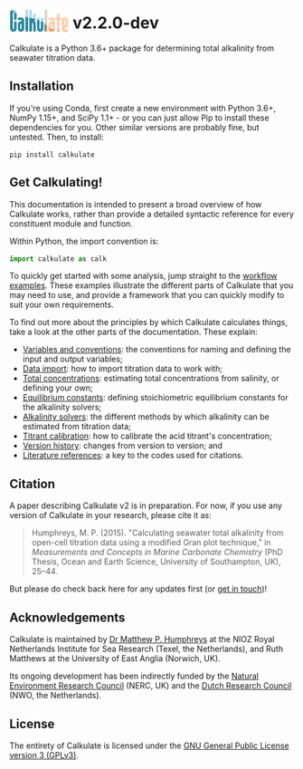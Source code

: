 # <img src="img/logo_transparent.png" style="vertical-align:sub" width="105px" /> v2.2.0-dev

Calkulate is a Python 3.6+ package for determining total alkalinity from seawater titration data.

## Installation

If you're using Conda, first create a new environment with Python 3.6+, NumPy 1.15+, and SciPy 1.1+ - or you can just allow Pip to install these dependencies for you. Other similar versions are probably fine, but untested. Then, to install:

    pip install calkulate

## Get Calkulating!

This documentation is intended to present a broad overview of how Calkulate works, rather than provide a detailed syntactic reference for every constituent module and function.

Within Python, the import convention is:

```python
import calkulate as calk
```

To quickly get started with some analysis, jump straight to the [workflow examples](../examples/compare-all-solvers). These examples illustrate the different parts of Calkulate that you may need to use, and provide a framework that you can quickly modify to suit your own requirements.

To find out more about the principles by which Calkulate calculates things, take a look at the other parts of the documentation. These explain:

  * [Variables and conventions](conventions): the conventions for naming and defining the input and output variables;
  * [Data import](io): how to import titration data to work with;
  * [Total concentrations](concentrations): estimating total concentrations from salinity, or defining your own;
  * [Equilibrium constants](dissociation): defining stoichiometric equilibrium constants for the alkalinity solvers;
  * [Alkalinity solvers](solvers): the different methods by which alkalinity can be estimated from titration data;
  * [Titrant calibration](calibration): how to calibrate the acid titrant's concentration;
  * [Version history](versions): changes from version to version; and
  * [Literature references](references): a key to the codes used for citations.

## Citation

A paper describing Calkulate v2 is in preparation. For now, if you use any version of Calkulate in your research, please cite it as:

> Humphreys, M. P. (2015). "Calculating seawater total alkalinity from open-cell titration data using a modified Gran plot technique," in *Measurements and Concepts in Marine Carbonate Chemistry* (PhD Thesis, Ocean and Earth Science, University of Southampton, UK), 25–44.

But please do check back here for any updates first (or [get in touch](https://mvdh.xyz/contact/))!

## Acknowledgements

Calkulate is maintained by [Dr Matthew P. Humphreys](https://mvdh.xyz) at the NIOZ Royal Netherlands Institute for Sea Research (Texel, the Netherlands), and Ruth Matthews at the University of East Anglia (Norwich, UK).

Its ongoing development has been indirectly funded by the [Natural Environment Research Council](https://nerc.ukri.org/) (NERC, UK) and the [Dutch Research Council](https://www.nwo.nl/en) (NWO, the Netherlands).

<!--
  * Originally through a PhD studentship to Matthew P. Humphreys (NE/J500112/1),
  * Followed by *CaNDyFloSS: Carbon and Nutrient Dynamics and Fluxes over Shelf Systems* (NE/K00185X/1) and *RAGNARoCC: Radiatively active gases from the North Atlantic Region and Climate Change* (NE/K002546/1),
  * Then through *NSFGEO-NERC: A Thermodynamic Chemical Speciation Model for the Oceans, Seas, and Estuaries* (NE/P012361/1).
-->

## License

The entirety of Calkulate is licensed under the [GNU General Public License version 3 (GPLv3)](https://www.gnu.org/licenses/gpl-3.0.en.html).
